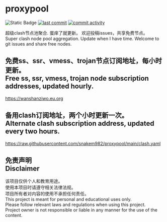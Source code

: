 # proxypool

![Static Badge](https://img.shields.io/badge/ss|ssr|vmess|trojan-free-orange)
[![last commit](https://img.shields.io/github/last-commit/snakem982/proxypool)](https://github.com/snakem982/proxypool/commits/main)
[![commit activity](https://img.shields.io/github/commit-activity/w/snakem982/proxypool)](https://github.com/snakem982/proxypool/commits/main)


超级clash节点池聚合.
蛋痒了就更新。
欢迎投稿issues，共享免费节点。
<br/>
Super clash node pool aggregation.
Update when I have time.
Welcome to git issues and share free nodes.

## 免费ss、ssr、vmess、trojan节点订阅地址，每小时更新。<br/>Free ss, ssr, vmess, trojan node subscription addresses, updated hourly.
https://wanshanziwo.eu.org

## 备用clash订阅地址，两个小时更新一次。<br/>Alternate clash subscription address, updated every two hours.
https://raw.githubusercontent.com/snakem982/proxypool/main/clash.yaml

## 免责声明 <br/>Disclaimer
该项目仅供个人和教育用途。
<br/>
使用本项目时请遵守相关法律法规。
<br/>
项目所有者对内容的使用不承担任何责任。
<br/>
This project is meant for personal and educational uses only.
<br/>
Please follow relevant laws and regulations when using this project.
<br/>
Project owner is not responsible or liable in any manner for the use of the content.
